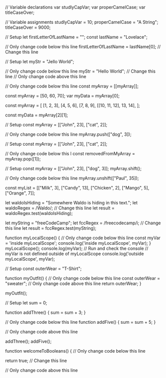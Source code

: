 // Variable declarations
var studlyCapVar;
var properCamelCase;
var titleCaseOver;

// Variable assignments
studlyCapVar = 10;
properCamelCase = "A String";
titleCaseOver = 9000;




// Setup
let firstLetterOfLastName = "";
const lastName = "Lovelace";

// Only change code below this line
 firstLetterOfLastName = lastName[0]; // Change this line


// Setup
let myStr = "Jello World";

// Only change code below this line
myStr = "Hello World"; // Change this line
// Only change code above this line



// Only change code below this line
const myArray = [[myArray]];

const myArray = [50, 60, 70];
var myData = myArray[0];


const myArray = [
  [1, 2, 3],
  [4, 5, 6],
  [7, 8, 9],
  [[10, 11, 12], 13, 14],
];

const myData = myArray[2][1];


// Setup
const myArray = [["John", 23], ["cat", 2]];

// Only change code below this line
myArray.push(["dog", 3]);


// Setup
const myArray = [["John", 23], ["cat", 2]];

// Only change code below this l
const removedFromMyArray = myArray.pop([1]);


// Setup
const myArray = [["John", 23], ["dog", 3]];
myArray.shift();

// Only change code below this line
myArray.unshift(["Paul", 35]);

const myList = [["Milk", 3], ["Candy", 13], ["Chicken", 2], ["Mango", 5], ["Orange", 7]];

let waldoIsHiding = "Somewhere Waldo is hiding in this text.";
let waldoRegex = /Waldo/; // Change this line
let result = waldoRegex.test(waldoIsHiding);

let myString = "freeCodeCamp";
let fccRegex = /freecodecamp/i; // Change this line
let result = fccRegex.test(myString);



function myLocalScope() {
  // Only change code below this line
const myVar = 'inside myLocalScope';
  console.log('inside myLocalScope', myVar);
}
myLocalScope();
console.log(myVar);
// Run and check the console
// myVar is not defined outside of myLocalScope
console.log('outside myLocalScope', myVar);


// Setup
const outerWear = "T-Shirt";

function myOutfit() {
  // Only change code below this line
const outerWear = "sweater";
  // Only change code above this line
  return outerWear;
}

myOutfit();

// Setup
let sum = 0;

function addThree() {
  sum = sum + 3;
}

// Only change code below this line
function addFive() {
  sum = sum + 5;
}

// Only change code above this line

addThree();
addFive();


function welcomeToBooleans() {
  // Only change code below this line

  return true; // Change this line

  // Only change code above this line
